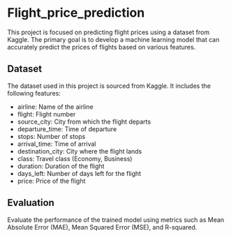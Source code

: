 # Flight_price_prediction

This project is focused on predicting flight prices using a dataset from Kaggle. The primary goal is to develop a machine learning model that can accurately predict the prices of flights based on various features.

## Dataset
The dataset used in this project is sourced from Kaggle. It includes the following features:
- airline: Name of the airline
- flight: Flight number
- source_city: City from which the flight departs
- departure_time: Time of departure
- stops: Number of stops
- arrival_time: Time of arrival
- destination_city: City where the flight lands
- class: Travel class (Economy, Business)
- duration: Duration of the flight
- days_left: Number of days left for the flight
- price: Price of the flight

## Evaluation
Evaluate the performance of the trained model using metrics such as Mean Absolute Error (MAE), Mean Squared Error (MSE), and R-squared. 
